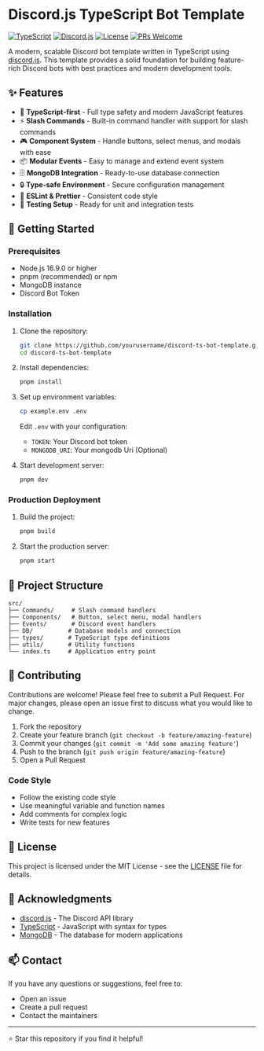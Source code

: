 # Discord.js TypeScript Bot Template

[![TypeScript](https://img.shields.io/badge/TypeScript-007ACC?style=for-the-badge&logo=typescript&logoColor=white)](https://www.typescriptlang.org/)
[![Discord.js](https://img.shields.io/badge/Discord.js-5865F2?style=for-the-badge&logo=discord&logoColor=white)](https://discord.js.org/)
[![License](https://img.shields.io/badge/License-MIT-yellow.svg?style=for-the-badge)](https://opensource.org/licenses/MIT)
[![PRs Welcome](https://img.shields.io/badge/PRs-welcome-brightgreen.svg?style=for-the-badge)](http://makeapullrequest.com)

A modern, scalable Discord bot template written in TypeScript using [discord.js](https://discord.js.org/). This template provides a solid foundation for building feature-rich Discord bots with best practices and modern development tools.

## ✨ Features

- 🚀 **TypeScript-first** - Full type safety and modern JavaScript features
- ⚡ **Slash Commands** - Built-in command handler with support for slash commands
- 🎮 **Component System** - Handle buttons, select menus, and modals with ease
- 📦 **Modular Events** - Easy to manage and extend event system
- 🗄️ **MongoDB Integration** - Ready-to-use database connection
- 🔒 **Type-safe Environment** - Secure configuration management
- 📝 **ESLint & Prettier** - Consistent code style
- 🧪 **Testing Setup** - Ready for unit and integration tests

## 🚀 Getting Started

### Prerequisites

- Node.js 16.9.0 or higher
- pnpm (recommended) or npm
- MongoDB instance
- Discord Bot Token

### Installation

1. Clone the repository:
   ```bash
   git clone https://github.com/yourusername/discord-ts-bot-template.git
   cd discord-ts-bot-template
   ```

2. Install dependencies:
   ```bash
   pnpm install
   ```

3. Set up environment variables:
   ```bash
   cp example.env .env
   ```
   Edit `.env` with your configuration:
   - `TOKEN`: Your Discord bot token
   - `MONGODB_URI`: Your mongodb Uri (Optional)

4. Start development server:
   ```bash
   pnpm dev
   ```

### Production Deployment

1. Build the project:
   ```bash
   pnpm build
   ```

2. Start the production server:
   ```bash
   pnpm start
   ```

## 📁 Project Structure

```
src/
├── Commands/     # Slash command handlers
├── Components/   # Button, select menu, modal handlers
├── Events/       # Discord event handlers
├── DB/          # Database models and connection
├── types/       # TypeScript type definitions
├── utils/       # Utility functions
└── index.ts     # Application entry point
```

## 🤝 Contributing

Contributions are welcome! Please feel free to submit a Pull Request. For major changes, please open an issue first to discuss what you would like to change.

1. Fork the repository
2. Create your feature branch (`git checkout -b feature/amazing-feature`)
3. Commit your changes (`git commit -m 'Add some amazing feature'`)
4. Push to the branch (`git push origin feature/amazing-feature`)
5. Open a Pull Request

### Code Style

- Follow the existing code style
- Use meaningful variable and function names
- Add comments for complex logic
- Write tests for new features

## 📝 License

This project is licensed under the MIT License - see the [LICENSE](LICENSE) file for details.

## 🙏 Acknowledgments

- [discord.js](https://discord.js.org/) - The Discord API library
- [TypeScript](https://www.typescriptlang.org/) - JavaScript with syntax for types
- [MongoDB](https://www.mongodb.com/) - The database for modern applications

## 📫 Contact

If you have any questions or suggestions, feel free to:
- Open an issue
- Create a pull request
- Contact the maintainers

---

⭐ Star this repository if you find it helpful!